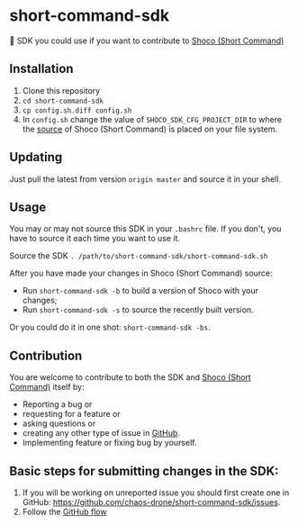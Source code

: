 # short-command-sdk
:chocolate_bar: SDK you could use if you want to contribute to [Shoco (Short Command)](https://getshoco.org)

## Installation
1. Clone this repository
1. `cd short-command-sdk`
1. `cp config.sh.diff config.sh`
1. In `config.sh` change the value of `SHOCO_SDK_CFG_PROJECT_DIR` to where the [source](https://github.com/chaos-drone/short-command) of Shoco (Short Command) is placed on your file system.

## Updating
Just pull the latest from version `origin master` and source it in your shell.

## Usage
You may or may not source this SDK in your `.bashrc` file.
If you don't, you have to source it each time you want to use it.

Source the SDK `. /path/to/short-command-sdk/short-command-sdk.sh`

After you have made your changes in Shoco (Short Command) source:
* Run `short-command-sdk -b` to build a version of Shoco with your changes;
* Run `short-command-sdk -s` to source the recently built version.

Or you could do it in one shot: `short-command-sdk -bs`.

## Contribution
You are welcome to contribute to both the SDK and [Shoco (Short Command)](https://github.com/chaos-drone/short-command) itself by:

- Reporting a bug or
- requesting for a feature or
- asking questions or
- creating any other type of issue in [GitHub](https://github.com/chaos-drone/short-command-sdk/issues).
- Implementing feature or fixing bug by yourself.

## Basic steps for submitting changes in the SDK:

1. If you will be working on unreported issue you should first create one in GitHub: https://github.com/chaos-drone/short-command-sdk/issues.
1. Follow the [GitHub flow](https://githubflow.github.io/)
